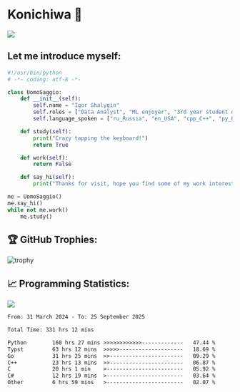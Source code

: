 # Konichiwa 👋
![](https://komarev.com/ghpvc/?username=IgorFandre&color=brightgreen)

## Let me introduce myself:
```py
#!/usr/bin/python
# -*- coding: utf-8 -*-

class UomoSaggio:
    def __init__(self):
        self.name = "Igor Shalygin"
        self.roles = ["Data Analyst", "ML enjoyer", "3rd year student of MIPT"]
        self.language_spoken = ["ru_Russia", "en_USA", "cpp_C++", "py_Python", "go_Golang"]

    def study(self):
        print("Crazy tapping the keyboard!")
        return True

    def work(self):
        return False

    def say_hi(self):
        print("Thanks for visit, hope you find some of my work interesting.")

me = UomoSaggio()
me.say_hi()
while not me.work()
    me.study()
```

## 🏆 GitHub Trophies:
![trophy](https://github-profile-trophy.vercel.app/?username=IgorFandre&title=MultiLanguage,Repositories,Commits,Experience,PullRequest,Reviews)

## 📈 Programming Statistics:

![](https://github-profile-summary-cards.vercel.app/api/cards/profile-details?username=IgorFandre&theme=solarized_dark)

<!--START_SECTION:waka-->

```txt
From: 31 March 2024 - To: 25 September 2025

Total Time: 331 hrs 12 mins

Python        160 hrs 27 mins >>>>>>>>>>>>-------------   47.44 %
Typst         63 hrs 12 mins  >>>>>--------------------   18.69 %
Go            31 hrs 25 mins  >>-----------------------   09.29 %
C++           23 hrs 13 mins  >>-----------------------   06.87 %
C             20 hrs 1 min    >------------------------   05.92 %
C#            12 hrs 19 mins  >------------------------   03.64 %
Other         6 hrs 59 mins   >------------------------   02.07 %
```

<!--END_SECTION:waka-->
